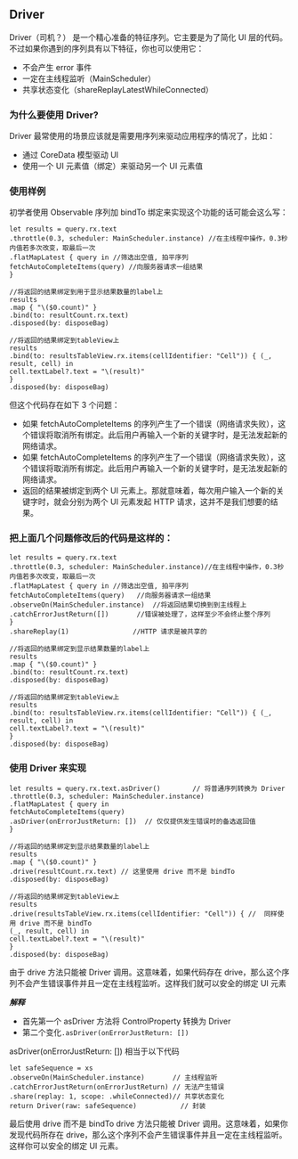 ## Driver 
 
 Driver（司机？） 是一个精心准备的特征序列。它主要是为了简化 UI 层的代码。不过如果你遇到的序列具有以下特征，你也可以使用它：
- 不会产生 error 事件
- 一定在主线程监听（MainScheduler）
- 共享状态变化（shareReplayLatestWhileConnected）

### 为什么要使用 Driver?
 
 Driver 最常使用的场景应该就是需要用序列来驱动应用程序的情况了，比如：
- 通过 CoreData 模型驱动 UI
- 使用一个 UI 元素值（绑定）来驱动另一个 UI 元素值
 

### 使用样例

初学者使用 Observable 序列加 bindTo 绑定来实现这个功能的话可能会这么写：

```
let results = query.rx.text
.throttle(0.3, scheduler: MainScheduler.instance) //在主线程中操作，0.3秒内值若多次改变，取最后一次
.flatMapLatest { query in //筛选出空值, 拍平序列
fetchAutoCompleteItems(query) //向服务器请求一组结果
}

//将返回的结果绑定到用于显示结果数量的label上
results
.map { "\($0.count)" }
.bind(to: resultCount.rx.text)
.disposed(by: disposeBag)

//将返回的结果绑定到tableView上
results
.bind(to: resultsTableView.rx.items(cellIdentifier: "Cell")) { (_, result, cell) in
cell.textLabel?.text = "\(result)"
}
.disposed(by: disposeBag)
```
但这个代码存在如下 3 个问题：
- 如果 fetchAutoCompleteItems 的序列产生了一个错误（网络请求失败），这个错误将取消所有绑定。此后用户再输入一个新的关键字时，是无法发起新的网络请求。
- 如果 fetchAutoCompleteItems 的序列产生了一个错误（网络请求失败），这个错误将取消所有绑定。此后用户再输入一个新的关键字时，是无法发起新的网络请求。
- 返回的结果被绑定到两个 UI 元素上。那就意味着，每次用户输入一个新的关键字时，就会分别为两个 UI 元素发起 HTTP 请求，这并不是我们想要的结果。

### 把上面几个问题修改后的代码是这样的：


```
let results = query.rx.text
.throttle(0.3, scheduler: MainScheduler.instance)//在主线程中操作，0.3秒内值若多次改变，取最后一次
.flatMapLatest { query in //筛选出空值, 拍平序列
fetchAutoCompleteItems(query)   //向服务器请求一组结果
.observeOn(MainScheduler.instance)  //将返回结果切换到到主线程上
.catchErrorJustReturn([])       //错误被处理了，这样至少不会终止整个序列
}
.shareReplay(1)                //HTTP 请求是被共享的

//将返回的结果绑定到显示结果数量的label上
results
.map { "\($0.count)" }
.bind(to: resultCount.rx.text)
.disposed(by: disposeBag)

//将返回的结果绑定到tableView上
results
.bind(to: resultsTableView.rx.items(cellIdentifier: "Cell")) { (_, result, cell) in
cell.textLabel?.text = "\(result)"
}
.disposed(by: disposeBag)
```
### 使用 Driver 来实现
```
let results = query.rx.text.asDriver()        // 将普通序列转换为 Driver
.throttle(0.3, scheduler: MainScheduler.instance)
.flatMapLatest { query in
fetchAutoCompleteItems(query)
.asDriver(onErrorJustReturn: [])  // 仅仅提供发生错误时的备选返回值
}

//将返回的结果绑定到显示结果数量的label上
results
.map { "\($0.count)" }
.drive(resultCount.rx.text) // 这里使用 drive 而不是 bindTo
.disposed(by: disposeBag)

//将返回的结果绑定到tableView上
results
.drive(resultsTableView.rx.items(cellIdentifier: "Cell")) { //  同样使用 drive 而不是 bindTo
(_, result, cell) in
cell.textLabel?.text = "\(result)"
}
.disposed(by: disposeBag)
```

由于 drive 方法只能被 Driver 调用。这意味着，如果代码存在 drive，那么这个序列不会产生错误事件并且一定在主线程监听。这样我们就可以安全的绑定 UI 元素

***解释***
- 首先第一个 asDriver 方法将 ControlProperty 转换为 Driver 
- 第二个变化`.asDriver(onErrorJustReturn: [])`

asDriver(onErrorJustReturn: []) 相当于以下代码  
```
let safeSequence = xs
.observeOn(MainScheduler.instance)       // 主线程监听
.catchErrorJustReturn(onErrorJustReturn) // 无法产生错误
.share(replay: 1, scope: .whileConnected)// 共享状态变化
return Driver(raw: safeSequence)           // 封装 
```

最后使用 drive 而不是 bindTo
drive 方法只能被 Driver 调用。这意味着，如果你发现代码所存在 drive，那么这个序列不会产生错误事件并且一定在主线程监听。这样你可以安全的绑定 UI 元素。 


